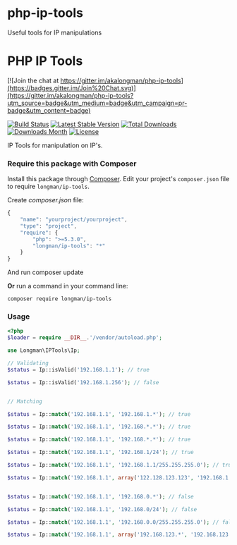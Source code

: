# php-ip-tools
Useful tools for IP manipulations
# PHP IP Tools

[![Join the chat at
https://gitter.im/akalongman/php-ip-tools](https://badges.gitter.im/Join%20Chat.svg)](https://gitter.im/akalongman/php-ip-tools?utm_source=badge&utm_medium=badge&utm_campaign=pr-badge&utm_content=badge)

[![Build Status](https://travis-ci.org/akalongman/php-ip-tools.svg?branch=master)](https://travis-ci.org/akalongman/php-ip-tools)
[![Latest Stable
Version](https://img.shields.io/packagist/v/Longman/ip-tools.svg)](https://packagist.org/packages/longman/ip-tools)
[![Total Downloads](https://img.shields.io/packagist/dt/Longman/ip-tools.svg)](https://packagist.org/packages/longman/ip-tools)
[![Downloads Month](https://img.shields.io/packagist/dm/Longman/ip-tools.svg)](https://packagist.org/packages/longman/ip-tools)
[![License](https://img.shields.io/packagist/l/Longman/ip-tools.svg)](https://packagist.org/packages/longman/ip-tools)


IP Tools for manipulation on IP's.

### Require this package with Composer
Install this package through [Composer](https://getcomposer.org/).
Edit your project's `composer.json` file to require
`longman/ip-tools`.

Create *composer.json* file:
```js
{
    "name": "yourproject/yourproject",
    "type": "project",
    "require": {
        "php": ">=5.3.0",
        "longman/ip-tools": "*"
    }
}
```
And run composer update

**Or** run a command in your command line:

```
composer require longman/ip-tools
```

### Usage
```php
<?php
$loader = require __DIR__.'/vendor/autoload.php';

use Longman\IPTools\Ip;

// Validating
$status = Ip::isValid('192.168.1.1'); // true

$status = Ip::isValid('192.168.1.256'); // false


// Matching

$status = Ip::match('192.168.1.1', '192.168.1.*'); // true

$status = Ip::match('192.168.1.1', '192.168.*.*'); // true

$status = Ip::match('192.168.1.1', '192.168.*.*'); // true

$status = Ip::match('192.168.1.1', '192.168.1/24'); // true

$status = Ip::match('192.168.1.1', '192.168.1.1/255.255.255.0'); // true

$status = Ip::match('192.168.1.1', array('122.128.123.123', '192.168.1.*', '192.168.123.124')); // true


$status = Ip::match('192.168.1.1', '192.168.0.*'); // false

$status = Ip::match('192.168.1.1', '192.168.0/24'); // false

$status = Ip::match('192.168.1.1', '192.168.0.0/255.255.255.0'); // false

$status = Ip::match('192.168.1.1', array('192.168.123.*', '192.168.123.124'));

```